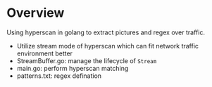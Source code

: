 # Overview
Using hyperscan in golang to extract pictures and regex over traffic.
- Utilize stream mode of hyperscan which can fit network traffic environment better
- StreamBuffer.go: manage the lifecycle of `Stream`
- main.go: perform hyperscan matching
- patterns.txt: regex defination
